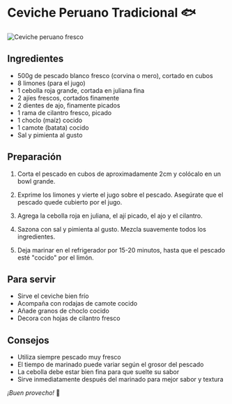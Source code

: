 # Ceviche Peruano Tradicional 🐟

![Ceviche peruano fresco](https://upload.wikimedia.org/wikipedia/commons/4/47/Ceviche_mixto.jpg)

## Ingredientes

* 500g de pescado blanco fresco (corvina o mero), cortado en cubos
* 8 limones (para el jugo)
* 1 cebolla roja grande, cortada en juliana fina
* 2 ajíes frescos, cortados finamente
* 2 dientes de ajo, finamente picados
* 1 rama de cilantro fresco, picado
* 1 choclo (maíz) cocido
* 1 camote (batata) cocido
* Sal y pimienta al gusto

## Preparación

1. Corta el pescado en cubos de aproximadamente 2cm y colócalo en un bowl grande.

2. Exprime los limones y vierte el jugo sobre el pescado. Asegúrate que el pescado quede cubierto por el jugo.

3. Agrega la cebolla roja en juliana, el ají picado, el ajo y el cilantro.

4. Sazona con sal y pimienta al gusto. Mezcla suavemente todos los ingredientes.

5. Deja marinar en el refrigerador por 15-20 minutos, hasta que el pescado esté "cocido" por el limón.

## Para servir

* Sirve el ceviche bien frío
* Acompaña con rodajas de camote cocido
* Añade granos de choclo cocido
* Decora con hojas de cilantro fresco

## Consejos

* Utiliza siempre pescado muy fresco
* El tiempo de marinado puede variar según el grosor del pescado
* La cebolla debe estar bien fina para que suelte su sabor
* Sirve inmediatamente después del marinado para mejor sabor y textura

*¡Buen provecho!* 🍴
